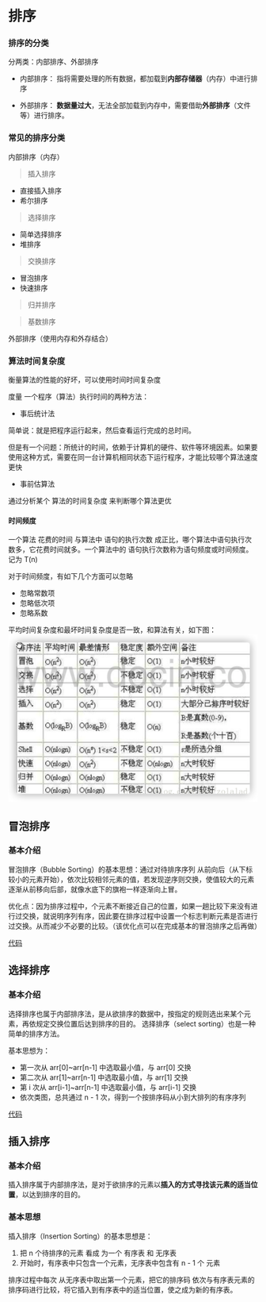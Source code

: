 # 排序
### 排序的分类
分两类：内部排序、外部排序
* 内部排序：
指将需要处理的所有数据，都加载到**内部存储器**（内存）中进行排序
  
* 外部排序：
**数据量过大**，无法全部加载到内存中，需要借助**外部排序**（文件等）进行排序。
  
### 常见的排序分类

内部排序（内存） 
  
> 插入排序
* 直接插入排序
* 希尔排序
> 选择排序
* 简单选择排序
* 堆排序
> 交换排序
* 冒泡排序
* 快速排序
> 归并排序

> 基数排序

外部排序（使用内存和外存结合）
### 算法时间复杂度
衡量算法的性能的好坏，可以使用时间时间复杂度

度量 一个程序（算法）执行时间的两种方法：

* 事后统计法

简单说：就是把程序运行起来，然后查看运行完成的总时间。

但是有一个问题：所统计的时间，依赖于计算机的硬件、软件等环境因素。如果要使用这种方式，需要在同一台计算机相同状态下运行程序，才能比较哪个算法速度更快

* 事前估算法

通过分析某个 算法的时间复杂度 来判断哪个算法更优
#### 时间频度
一个算法 花费的时间 与算法中 语句的执行次数 成正比，哪个算法中语句执行次数多，它花费时间就多。一个算法中的 语句执行次数称为语句频度或时间频度。记为 T(n)

对于时间频度，有如下几个方面可以忽略
* 忽略常数项
* 忽略低次项
* 忽略系数

平均时间复杂度和最坏时间复杂度是否一致，和算法有关，如下图：
![img.png](../../../img/sort1.png)
## 冒泡排序
### 基本介绍
冒泡排序（Bubble Sorting）的基本思想：通过对待排序序列 从前向后（从下标较小的元素开始），依次比较相邻元素的值，若发现逆序则交换，使值较大的元素逐渐从前移向后部，就像水底下的旗袍一样逐渐向上冒。

优化点：因为排序过程中，个元素不断接近自己的位置，如果一趟比较下来没有进行过交换，就说明序列有序，因此要在排序过程中设置一个标志判断元素是否进行过交换。从而减少不必要的比较。（该优化点可以在完成基本的冒泡排序之后再做）

[代码](bubble_sort.java)
## 选择排序
### 基本介绍
选择排序也属于内部排序法，是从欲排序的数据中，按指定的规则选出来某个元素，再依规定交换位置后达到排序的目的。
选择排序（select sorting）也是一种简单的排序方法。

基本思想为：

* 第一次从 arr[0]~arr[n-1] 中选取最小值，与 arr[0] 交换
* 第二次从 arr[1]~arr[n-1] 中选取最小值，与 arr[1] 交换
* 第 i 次从 arr[i-1]~arr[n-1] 中选取最小值，与 arr[i-1] 交换
* 依次类图，总共通过 n - 1 次，得到一个按排序码从小到大排列的有序序列

[代码](select_sort.java)
## 插入排序
### 基本介绍
插入排序属于内部排序法，是对于欲排序的元素以**插入的方式寻找该元素的适当位置**，以达到排序的目的。
### 基本思想
插入排序（Insertion Sorting）的基本思想是：

1. 把 n 个待排序的元素 看成 为一个 有序表 和 无序表
2. 开始时，有序表中只包含一个元素，无序表中包含有 n - 1 个 元素

排序过程中每次 从无序表中取出第一个元素，把它的排序码 依次与有序表元素的排序码进行比较，将它插入到有序表中的适当位置，使之成为新的有序表。
